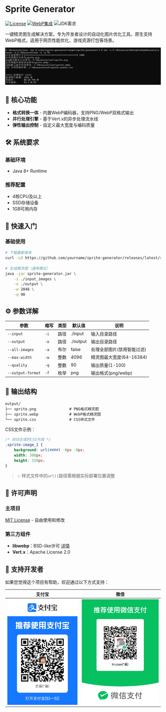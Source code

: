 # Sprite Generator

[![License](https://img.shields.io/badge/license-MIT-green)](LICENSE)
[![WebP集成](https://img.shields.io/badge/WebP-内置支持-important)](https://github.com/webmproject/libwebp)
![JDK需求](https://img.shields.io/badge/JDK-8%2B-orange)

一键精灵图生成解决方案，专为开发者设计的自动化图片优化工具。原生支持WebP格式，适用于网页性能优化、游戏资源打包等场景。

![使用案例](image%2Fimg_1.png)

## 🌟 核心功能

- **格式转换一体** - 内置WebP编码器，支持PNG/WebP双格式输出
- **并行处理引擎** - 基于Vert.x的异步处理流水线
- **弹性输出控制** - 自定义最大宽度与编码质量

## 🛠️ 系统要求

### 基础环境
- Java 8+ Runtime

### 推荐配置
- 4核CPU及以上
- SSD存储设备
- 1GB可用内存

## 🚀 快速入门

### 基础使用
```bash
# 下载最新版本
curl -LO https://github.com/yourname/sprite-generator/releases/latest/sprite-generator.jar

# 生成精灵图（通用模式）
java -jar sprite-generator.jar \
    -i ./input_images \
    -o ./output \
    -w 2048 \
    -q 90
```

## ⚙️ 参数详解

| 参数 | 缩写 | 类型 | 默认值 | 说明 |
|------|------|------|--------|------|
| `--input` | `-i` | 路径 | ./input | 输入目录路径 |
| `--output` | `-o` | 路径 | ./output | 输出目录路径 |
| `--all-images` | `-a` | 布尔 | false | 处理全部图片(禁用智能过滤) |
| `--max-width` | `-w` | 整数 | 4096 | 精灵图最大宽度(64-16384) |
| `--quality` | `-q` | 整数 | 90 | 输出质量(1-100) |
| `--output-format` | `-f` | 枚举 | png | 输出格式(png/webp) |

## 📂 输出结构

```
output/
├── sprite.png               # PNG格式精灵图
├── sprite.webp              # WebP格式精灵图
└── sprite.css               # CSS样式文件
```

CSS文件示例：
```css
/* 自动生成的CSS片段 */
.sprite-image_1 {
    background: url(####) -0px -0px;
    width: 300px;
    height: 150px;
}
```

> 💡 样式文件中的`url()`路径需根据实际部署位置调整

## 📜 许可声明

### 主项目
[MIT License](LICENSE) - 自由使用和修改

### 第三方组件
- **libwebp**：BSD-like许可 [详情](https://github.com/webmproject/libwebp/blob/main/COPYING)
- **Vert.x**：Apache License 2.0

## 💖 支持开发者
如果您觉得这个项目有帮助，欢迎通过以下方式支持：


| 支付宝 | 微信 |
|-------|------|
| ![6668ccfdd1ca7319519016a5243a5f21.jpg](image%2F6668ccfdd1ca7319519016a5243a5f21.jpg) | ![875aa31867c77ad5bc9587731f1c8c1c.jpg](image%2F875aa31867c77ad5bc9587731f1c8c1c.jpg) |